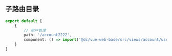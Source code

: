 ## 子路由目录

```typescript
export default [
	{
		// 用户管理
		path: '/account2222',
		component: () => import('@dc/vue-web-base/src/views/account/user/Manage.vue')
	}
]
```
